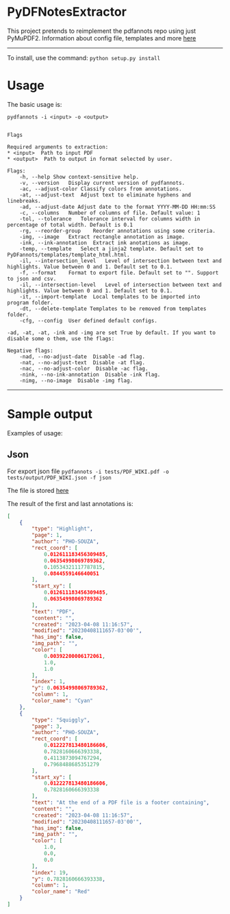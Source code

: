 # PyDFNotesExtractor

This project pretends to reimplement the pdfannots repo using just PyMuPDF2.
Information about config file, templates and more [here](https://github.com/pho-souza/PyDFannots/blob/main/doc/README.MD)

-----------

To install, use the command:
``python setup.py install``

# Usage

The basic usage is:

``pydfannots -i <input> -o <output>``


```

Flags

Required arguments to extraction:
* <input>  Path to input PDF
* <output>  Path to output in format selected by user.

Flags:
    -h, --help Show context-sensitive help.
    -v, --version   Display current version of pydfannots.
    -ac, --adjust-color Classify colors from annotations. 
    -at, --adjust-text  Adjust text to eliminate hyphens and linebreaks.
    -ad, --adjust-date Adjust date to the format YYYY-MM-DD HH:mm:SS
    -c, --columns   Number of columns of file. Default value: 1
    -tol, --tolerance   Tolerance interval for columns width in percentage of total width. Default is 0.1
    -rg, --reorder-group    Reorder annotations using some criteria.
    -img, --image   Extract rectangle annotation as image.
    -ink, --ink-annotation  Extract ink anotations as image.
    -temp, --template   Select a jinja2 template. Default set to PyDFannots/templates/template_html.html.
    -il, --intersection_level   Level of intersection between text and highlights. Value between 0 and 1. Default set to 0.1.
    -f, --format    Format to export file. Default set to "". Support to json and csv.
    -il, --intersection-level   Level of intersection between text and highlights. Value between 0 and 1. Default set to 0.1.
    -it, --import-template  Local templates to be imported into program folder.
    -dt, --delete-template Templates to be removed from templates folder.
    -cfg, --config  User defined default configs.

-ad, -at, -at, -ink and -img are set True by default. If you want to disable some o them, use the flags:

Negative flags:
    -nad, --no-adjust-date  Disable -ad flag.
    -nat, --no-adjust-text  Disable -at flag.
    -nac, --no-adjust-color  Disable -ac flag.
    -nink, --no-ink-annotation  Disable -ink flag.
    -nimg, --no-image  Disable -img flag.

```

---------------

# Sample output

Examples of usage:

## Json 

For export json file
``pydfannots -i tests/PDF_WIKI.pdf -o tests/output/PDF_WIKI.json -f json``

The file is stored [here](tests/PDF_WIKI.pdf)

The result of the first and last annotations is:

```json
[
    {
        "type": "Highlight",
        "page": 1,
        "author": "PHO-SOUZA",
        "rect_coord": [
            0.012611183456309485,
            0.06354998069789362,
            0.10534321117787815,
            0.0844559146640051
        ],
        "start_xy": [
            0.012611183456309485,
            0.06354998069789362
        ],
        "text": "PDF",
        "content": "",
        "created": "2023-04-08 11:16:57",
        "modified": "20230408111657-03'00'",
        "has_img": false,
        "img_path": "",
        "color": [
            0.00392200006172061,
            1.0,
            1.0
        ],
        "index": 1,
        "y": 0.06354998069789362,
        "column": 1,
        "color_name": "Cyan"
    },
    {
        "type": "Squiggly",
        "page": 3,
        "author": "PHO-SOUZA",
        "rect_coord": [
            0.012227813480186606,
            0.7828160666393338,
            0.4113873094767294,
            0.7968488685351279
        ],
        "start_xy": [
            0.012227813480186606,
            0.7828160666393338
        ],
        "text": "At the end of a PDF file is a footer containing",
        "content": "",
        "created": "2023-04-08 11:16:57",
        "modified": "20230408111657-03'00'",
        "has_img": false,
        "img_path": "",
        "color": [
            1.0,
            0.0,
            0.0
        ],
        "index": 19,
        "y": 0.7828160666393338,
        "column": 1,
        "color_name": "Red"
    }
]
```

